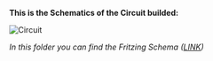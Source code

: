 **This is the Schematics of the Circuit builded:**

![Circuit](https://github.com/edovio/IoT_Arduino_Lab/blob/master/circuit/TemperatureMonitor.png "Circuit")

*In this folder you can find the Fritzing Schema ([LINK](https://github.com/edovio/IoT_Arduino_Lab/blob/master/circuit/TemperatureMonitor_REV1.fzz))*
